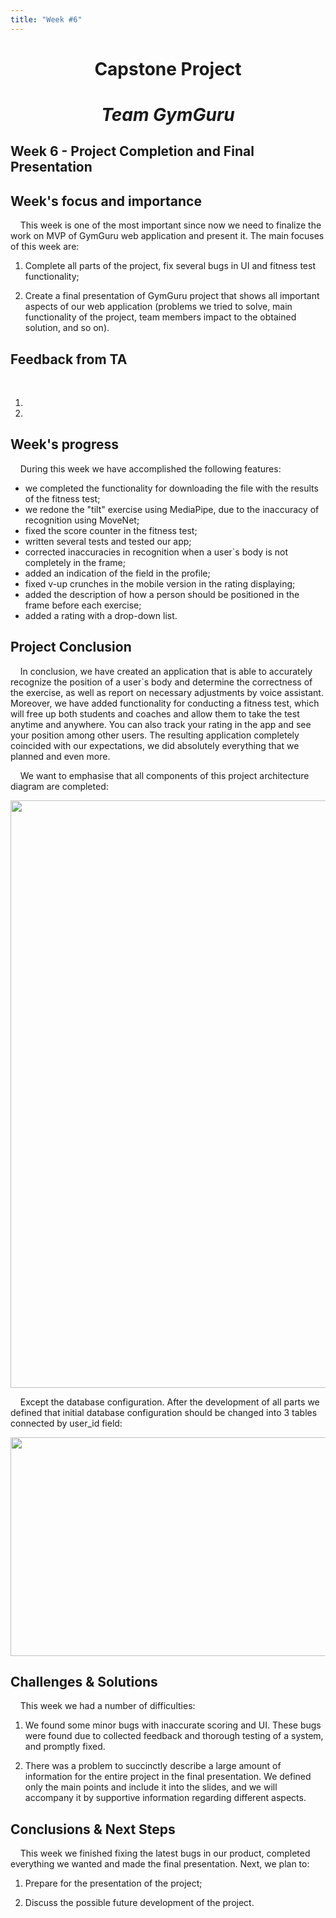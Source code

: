```yaml
---
title: "Week #6"
---
```


# <p style="text-align: center;">**Capstone Project**</p>

# <p style="text-align: center;">*Team GymGuru*</p>

## **Week 6 - Project Completion and Final Presentation**


## **Week's focus and importance**

&nbsp;&nbsp;&nbsp;&nbsp;This week is one of the most important since now we need to finalize the work on MVP of GymGuru web application and present it. The main focuses of this week are:

1. Complete all parts of the project, fix several bugs in UI and fitness test functionality;

2. Create a final presentation of GymGuru project that shows all important aspects of our web application (problems we tried to solve, main functionality of the project, team members impact to the obtained solution, and so on).


## **Feedback from TA**

&nbsp;&nbsp;&nbsp;&nbsp;

1. 

2. 


## **Week's progress**

&nbsp;&nbsp;&nbsp;&nbsp;During this week we have accomplished the following features:

- we completed the functionality for downloading the file with the results of the fitness test;
- we redone the "tilt" exercise using MediaPipe, due to the inaccuracy of recognition using MoveNet;
- fixed the score counter in the fitness test;
- written several tests and tested our app;
- corrected inaccuracies in recognition when a user`s body is not completely in the frame;
- added an indication of the field in the profile;
- fixed v-up crunches in the mobile version in the rating displaying;
- added the description of how a person should be positioned in the frame before each exercise;
- added a rating with a drop-down list.


## **Project Conclusion**

&nbsp;&nbsp;&nbsp;&nbsp;In conclusion, we have created an application that is able to accurately recognize the position of a user`s body and determine the correctness of the exercise, as well as report on necessary adjustments by voice assistant. Moreover, we have added functionality for conducting a fitness test, which will free up both students and coaches and allow them to take the test anytime and anywhere. You can also track your rating in the app and see your position among other users. The resulting application completely coincided with our expectations, we did absolutely everything that we planned and even more.

&nbsp;&nbsp;&nbsp;&nbsp;We want to emphasise that all components of this project architecture diagram are completed:

<img src="/2024/GymGuru/Week6_Architecture.jpg" width="720" height="940">

&nbsp;&nbsp;&nbsp;&nbsp;Except the database configuration. After the development of all parts we defined that initial database configuration should be changed into 3 tables connected by user_id field:

<img src="/2024/GymGuru/Week6_Database.jpeg" width="720" height="350">


## **Challenges & Solutions**

&nbsp;&nbsp;&nbsp;&nbsp;This week we had a number of difficulties:

1. We found some minor bugs with inaccurate scoring and UI. These bugs were found due to collected feedback and thorough testing of a system, and promptly fixed.

2. There was a problem to succinctly describe a large amount of information for the entire project in the final presentation. We defined only the main points and include it into the slides, and we will accompany it by supportive information regarding different aspects.


## **Conclusions & Next Steps**

&nbsp;&nbsp;&nbsp;&nbsp;This week we finished fixing the latest bugs in our product, completed everything we wanted and made the final presentation. Next, we plan to:

1. Prepare for the presentation of the project;

2. Discuss the possible future development of the project.
